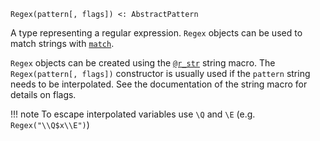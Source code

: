 ```
Regex(pattern[, flags]) <: AbstractPattern
```

A type representing a regular expression. `Regex` objects can be used to match strings with [`match`](@ref).

`Regex` objects can be created using the [`@r_str`](@ref) string macro. The `Regex(pattern[, flags])` constructor is usually used if the `pattern` string needs to be interpolated. See the documentation of the string macro for details on flags.

!!! note
    To escape interpolated variables use `\Q` and `\E` (e.g. `Regex("\\Q$x\\E")`)

